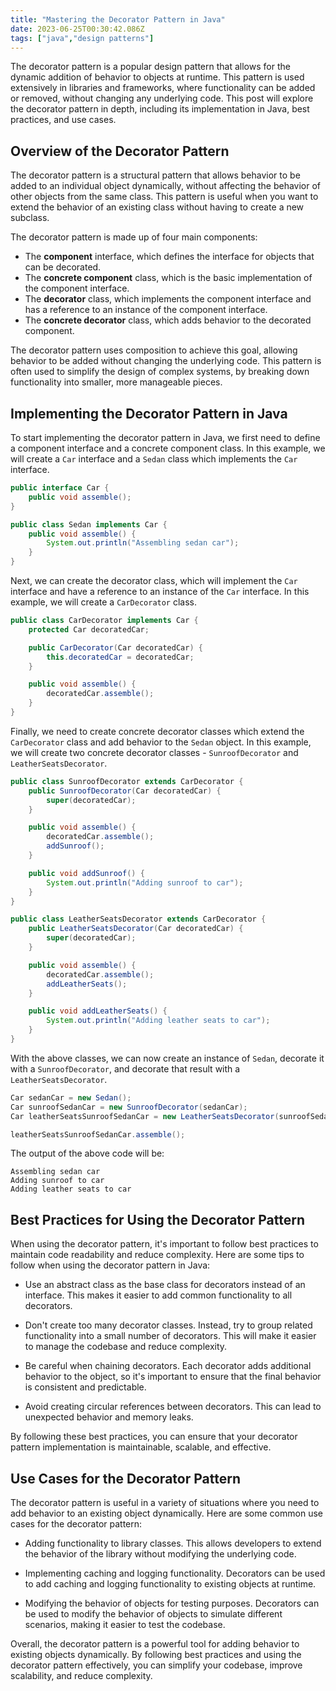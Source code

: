 ```yaml
---
title: "Mastering the Decorator Pattern in Java"
date: 2023-06-25T00:30:42.086Z
tags: ["java","design patterns"]
---
```



The decorator pattern is a popular design pattern that allows for the dynamic addition of behavior to objects at runtime. This pattern is used extensively in libraries and frameworks, where functionality can be added or removed, without changing any underlying code. This post will explore the decorator pattern in depth, including its implementation in Java, best practices, and use cases.

## Overview of the Decorator Pattern

The decorator pattern is a structural pattern that allows behavior to be added to an individual object dynamically, without affecting the behavior of other objects from the same class. This pattern is useful when you want to extend the behavior of an existing class without having to create a new subclass.

The decorator pattern is made up of four main components:
- The **component** interface, which defines the interface for objects that can be decorated.
- The **concrete component** class, which is the basic implementation of the component interface.
- The **decorator** class, which implements the component interface and has a reference to an instance of the component interface.
- The **concrete decorator** class, which adds behavior to the decorated component.

The decorator pattern uses composition to achieve this goal, allowing behavior to be added without changing the underlying code. This pattern is often used to simplify the design of complex systems, by breaking down functionality into smaller, more manageable pieces.

## Implementing the Decorator Pattern in Java

To start implementing the decorator pattern in Java, we first need to define a component interface and a concrete component class. In this example, we will create a `Car` interface and a `Sedan` class which implements the `Car` interface.

```java
public interface Car {
    public void assemble();
}

public class Sedan implements Car {
    public void assemble() {
        System.out.println("Assembling sedan car");
    }
}
```

Next, we can create the decorator class, which will implement the `Car` interface and have a reference to an instance of the `Car` interface. In this example, we will create a `CarDecorator` class.

```java
public class CarDecorator implements Car {
    protected Car decoratedCar;

    public CarDecorator(Car decoratedCar) {
        this.decoratedCar = decoratedCar;
    }

    public void assemble() {
        decoratedCar.assemble();
    }
}
```

Finally, we need to create concrete decorator classes which extend the `CarDecorator` class and add behavior to the `Sedan` object. In this example, we will create two concrete decorator classes - `SunroofDecorator` and `LeatherSeatsDecorator`.

```java
public class SunroofDecorator extends CarDecorator {
    public SunroofDecorator(Car decoratedCar) {
        super(decoratedCar);
    }

    public void assemble() {
        decoratedCar.assemble();
        addSunroof();
    }

    public void addSunroof() {
        System.out.println("Adding sunroof to car");
    }
}

public class LeatherSeatsDecorator extends CarDecorator {
    public LeatherSeatsDecorator(Car decoratedCar) {
        super(decoratedCar);
    }

    public void assemble() {
        decoratedCar.assemble();
        addLeatherSeats();
    }

    public void addLeatherSeats() {
        System.out.println("Adding leather seats to car");
    }
}
```

With the above classes, we can now create an instance of `Sedan`, decorate it with a `SunroofDecorator`, and decorate that result with a `LeatherSeatsDecorator`.

```java
Car sedanCar = new Sedan();
Car sunroofSedanCar = new SunroofDecorator(sedanCar);
Car leatherSeatsSunroofSedanCar = new LeatherSeatsDecorator(sunroofSedanCar);

leatherSeatsSunroofSedanCar.assemble();
```

The output of the above code will be:

```
Assembling sedan car
Adding sunroof to car
Adding leather seats to car
```

## Best Practices for Using the Decorator Pattern

When using the decorator pattern, it's important to follow best practices to maintain code readability and reduce complexity. Here are some tips to follow when using the decorator pattern in Java:

- Use an abstract class as the base class for decorators instead of an interface. This makes it easier to add common functionality to all decorators.

- Don't create too many decorator classes. Instead, try to group related functionality into a small number of decorators. This will make it easier to manage the codebase and reduce complexity.

- Be careful when chaining decorators. Each decorator adds additional behavior to the object, so it's important to ensure that the final behavior is consistent and predictable.

- Avoid creating circular references between decorators. This can lead to unexpected behavior and memory leaks.

By following these best practices, you can ensure that your decorator pattern implementation is maintainable, scalable, and effective.

## Use Cases for the Decorator Pattern

The decorator pattern is useful in a variety of situations where you need to add behavior to an existing object dynamically. Here are some common use cases for the decorator pattern:

- Adding functionality to library classes. This allows developers to extend the behavior of the library without modifying the underlying code.

- Implementing caching and logging functionality. Decorators can be used to add caching and logging functionality to existing objects at runtime.

- Modifying the behavior of objects for testing purposes. Decorators can be used to modify the behavior of objects to simulate different scenarios, making it easier to test the codebase.

Overall, the decorator pattern is a powerful tool for adding behavior to existing objects dynamically. By following best practices and using the decorator pattern effectively, you can simplify your codebase, improve scalability, and reduce complexity.